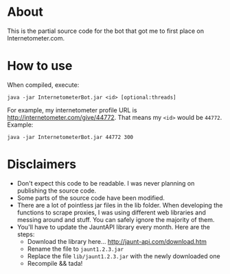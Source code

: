 # About
This is the partial source code for the bot that got me to first place on Internetometer.com.

# How to use
When compiled, execute:
```
java -jar InternetometerBot.jar <id> [optional:threads]
```
For example, my internetometer profile URL is http://internetometer.com/give/44772. That means my `<id>` would be `44772`. Example:
```
java -jar InternetometerBot.jar 44772 300
```

# Disclaimers
- Don't expect this code to be readable. I was never planning on publishing the source code.
- Some parts of the source code have been modified.
- There are a lot of pointless jar files in the lib folder. When developing the functions to scrape proxies, I was using different web libraries and messing around and stuff. You can safely ignore the majority of them.
- You'll have to update the JauntAPI library every month. Here are the steps:
  - Download the library here... http://jaunt-api.com/download.htm
  - Rename the file to `jaunt1.2.3.jar`
  - Replace the file `lib/jaunt1.2.3.jar` with the newly downloaded one
  - Recompile && tada!
